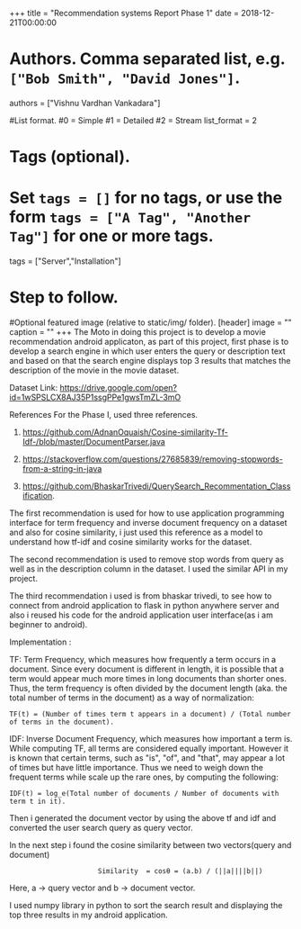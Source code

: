 
+++
title = "Recommendation systems Report Phase 1" 
date = 2018-12-21T00:00:00

# Authors. Comma separated list, e.g. `["Bob Smith", "David Jones"]`.
authors = ["Vishnu Vardhan Vankadara"]

#List format.
#0 = Simple
#1 = Detailed
#2 = Stream
list_format = 2

# Tags (optional).
#   Set `tags = []` for no tags, or use the form `tags = ["A Tag", "Another Tag"]` for one or more tags.
tags = ["Server","Installation"]

# Step to follow.


#Optional featured image (relative to static/img/ folder).
[header] 
image = "" 
caption = "" 
+++
The Moto in doing this project is to develop a movie recommendation android applicaton, as part of this project, first phase is to develop a search engine in which user enters the query or description text and based on that the search engine displays top 3 results that matches the description of the movie in the movie dataset.

Dataset Link:
https://drive.google.com/open?id=1wSPSLCX8AJ35P1ssgPPe1gwsTmZL-3mO

References
For the Phase I, used three references. 

1. https://github.com/AdnanOquaish/Cosine-similarity-Tf-Idf-/blob/master/DocumentParser.java

2. https://stackoverflow.com/questions/27685839/removing-stopwords-from-a-string-in-java

3. https://github.com/BhaskarTrivedi/QuerySearch_Recommentation_Classification.

The first recommendation is used for how to use application programming interface for term frequency and inverse document frequency on a dataset and also for cosine similarity, i just used this reference as a model to understand how tf-idf and cosine similarity works for the dataset.

The second recommendation is used to remove stop words from query as well as in the description column in the dataset. I used the similar API in my project.

The third recommendation i used is from bhaskar trivedi, to see how to connect from android application to flask in python anywhere server and also i reused his code for the android application user interface(as i am beginner to android).

Implementation :

TF: Term Frequency, which measures how frequently a term occurs in a document. Since every document is different in length, it is possible that a term would appear much more times in long documents than shorter ones. Thus, the term frequency is often divided by the document length (aka. the total number of terms in the document) as a way of normalization: 

    TF(t) = (Number of times term t appears in a document) / (Total number of terms in the document).

IDF: Inverse Document Frequency, which measures how important a term is. While computing TF, all terms are considered equally important. However it is known that certain terms, such as "is", "of", and "that", may appear a lot of times but have little importance. Thus we need to weigh down the frequent terms while scale up the rare ones, by computing the following: 

    IDF(t) = log_e(Total number of documents / Number of documents with term t in it).

Then i generated the document vector by using the above tf and idf and converted the user search query as query vector.

In the next step i found the cosine similarity between two vectors(query and document)

                          Similarity  = cosθ = (a.b) / (||a||||b||)
Here, a -> query vector and b -> document vector.

I used numpy library in python to sort the search result and displaying the top three results in my android application.
